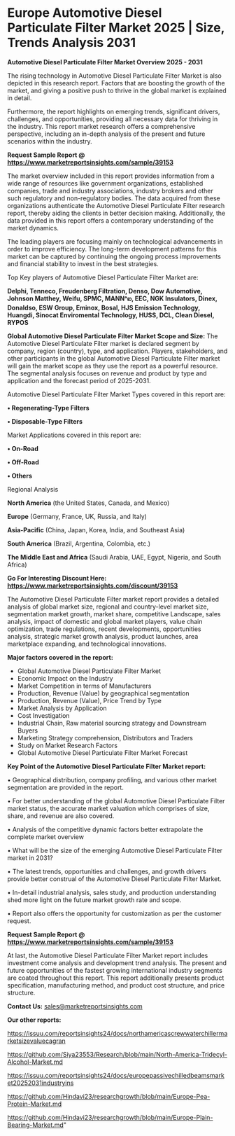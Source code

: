 # Europe Automotive Diesel Particulate Filter Market 2025 | Size, Trends Analysis 2031

<Strong> Automotive Diesel Particulate Filter Market Overview 2025 - 2031</strong>

The rising technology in Automotive Diesel Particulate Filter Market is also depicted in this research report. Factors that are boosting the growth of the market, and giving a positive push to thrive in the global market is explained in detail.

Furthermore, the report highlights on emerging trends, significant drivers, challenges, and opportunities, providing all necessary data for thriving in the industry. This report market research offers a comprehensive perspective, including an in-depth analysis of the present and future scenarios within the industry.

<strong>Request Sample Report @ <a href=https://www.marketreportsinsights.com/sample/39153>https://www.marketreportsinsights.com/sample/39153</a></strong>

The market overview included in this report provides information from a wide range of resources like government organizations, established companies, trade and industry associations, industry brokers and other such regulatory and non-regulatory bodies. The data acquired from these organizations authenticate the Automotive Diesel Particulate Filter research report, thereby aiding the clients in better decision making. Additionally, the data provided in this report offers a contemporary understanding of the market dynamics.

The leading players are focusing mainly on technological advancements in order to improve efficiency. The long-term development patterns for this market can be captured by continuing the ongoing process improvements and financial stability to invest in the best strategies.

Top Key players of Automotive Diesel Particulate Filter Market are:

<strong>Delphi, Tenneco, Freudenberg Filtration, Denso, Dow Automotive, Johnson Matthey, Weifu, SPMC, MANNᵃఐ, EEC, NGK Insulators, Dinex, Donaldso, ESW Group, Eminox, Bosal, HJS Emission Technology, Huangdi, Sinocat Enviromental Technology, HUSS, DCL, Clean Diesel, RYPOS</strong>

<strong><b>Global Automotive Diesel Particulate Filter Market Scope and Size:</b></strong>
The Automotive Diesel Particulate Filter market is declared segment by company, region (country), type, and application. Players, stakeholders, and other participants in the global Automotive Diesel Particulate Filter market will gain the market scope as they use the report as a powerful resource. The segmental analysis focuses on revenue and product by type and application and the forecast period of 2025-2031.

Automotive Diesel Particulate Filter Market Types covered in this report are:

<strong>•  Regenerating-Type Filters

•  Disposable-Type Filters</strong>

Market Applications covered in this report are:

<strong>•  On-Road

•  Off-Road

•  Others</strong> 

Regional Analysis

<strong>North America</strong> (the United States, Canada, and Mexico)

<strong>Europe</strong> (Germany, France, UK, Russia, and Italy)

<strong>Asia-Pacific</strong> (China, Japan, Korea, India, and Southeast Asia)

<strong>South America</strong> (Brazil, Argentina, Colombia, etc.)

<strong>The Middle East and Africa</strong> (Saudi Arabia, UAE, Egypt, Nigeria, and South Africa)

<strong>Go For Interesting Discount Here: <a href=https://www.marketreportsinsights.com/discount/39153>https://www.marketreportsinsights.com/discount/39153</a></strong>

The Automotive Diesel Particulate Filter market report provides a detailed analysis of global market size, regional and country-level market size, segmentation market growth, market share, competitive Landscape, sales analysis, impact of domestic and global market players, value chain optimization, trade regulations, recent developments, opportunities analysis, strategic market growth analysis, product launches, area marketplace expanding, and technological innovations.

<strong><b>Major factors covered in the report:</b></strong>
<ul>
  <li>Global Automotive Diesel Particulate Filter Market </li>
  <li>Economic Impact on the Industry</li>
  <li>Market Competition in terms of Manufacturers</li>
  <li>Production, Revenue (Value) by geographical segmentation</li>
  <li>Production, Revenue (Value), Price Trend by Type</li>
  <li>Market Analysis by Application</li>
  <li>Cost Investigation</li>
  <li>Industrial Chain, Raw material sourcing strategy and Downstream Buyers</li>
  <li>Marketing Strategy comprehension, Distributors and Traders</li>
  <li>Study on Market Research Factors</li>
  <li>Global Automotive Diesel Particulate Filter Market Forecast</li>
</ul>

<strong><b>Key Point of the Automotive Diesel Particulate Filter Market report:</b></strong>

• Geographical distribution, company profiling, and various other market segmentation are provided in the report.

• For better understanding of the global Automotive Diesel Particulate Filter market status, the accurate market valuation which comprises of size, share, and revenue are also covered.

• Analysis of the competitive dynamic factors better extrapolate the complete market overview

• What will be the size of the emerging Automotive Diesel Particulate Filter market in 2031?

• The latest trends, opportunities and challenges, and growth drivers provide better construal of the Automotive Diesel Particulate Filter Market.

• In-detail industrial analysis, sales study, and production understanding shed more light on the future market growth rate and scope.

• Report also offers the opportunity for customization as per the customer request.

<strong>Request Sample Report @ <a href=https://www.marketreportsinsights.com/sample/39153>https://www.marketreportsinsights.com/sample/39153</a></strong>

At last, the Automotive Diesel Particulate Filter Market report includes investment come analysis and development trend analysis. The present and future opportunities of the fastest growing international industry segments are coated throughout this report. This report additionally presents product specification, manufacturing method, and product cost structure, and price structure.

<strong>Contact Us:</strong>
sales@marketreportsinsights.com

<strong>Our other reports:</strong>

<a href=https://issuu.com/reportsinsights24/docs/northamericascrewwaterchillermarketsizevaluecagran>https://issuu.com/reportsinsights24/docs/northamericascrewwaterchillermarketsizevaluecagran</a>

<a href=https://github.com/Siya23553/Research/blob/main/North-America-Tridecyl-Alcohol-Market.md>https://github.com/Siya23553/Research/blob/main/North-America-Tridecyl-Alcohol-Market.md</a>

<a href=https://issuu.com/reportsinsights24/docs/europepassivechilledbeamsmarket20252031industryins>https://issuu.com/reportsinsights24/docs/europepassivechilledbeamsmarket20252031industryins</a>

<a href=https://github.com/Hindavi23/researchgrowth/blob/main/Europe-Pea-Protein-Market.md>https://github.com/Hindavi23/researchgrowth/blob/main/Europe-Pea-Protein-Market.md</a>

<a href=https://github.com/Hindavi23/researchgrowth/blob/main/Europe-Plain-Bearing-Market.md>https://github.com/Hindavi23/researchgrowth/blob/main/Europe-Plain-Bearing-Market.md</a>"
